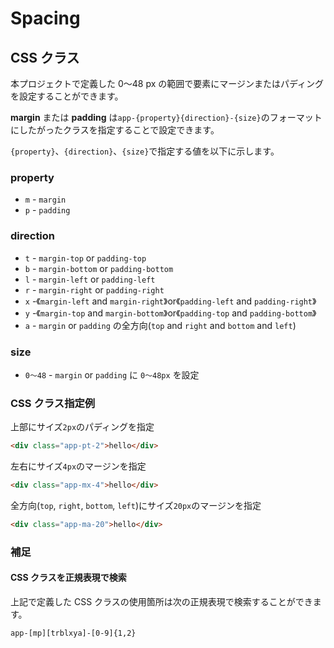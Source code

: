 # Spacing

## CSS クラス

本プロジェクトで定義した 0〜48 px の範囲で要素にマージンまたはパディングを設定することができます。

**margin** または **padding** は`app-{property}{direction}-{size}`のフォーマットにしたがったクラスを指定することで設定できます。

`{property}`、`{direction}`、`{size}`で指定する値を以下に示します。

### property

- `m` - `margin`
- `p` - `padding`

### direction

- `t` - `margin-top` or `padding-top`
- `b` - `margin-bottom` or `padding-bottom`
- `l` - `margin-left` or `padding-left`
- `r` - `margin-right` or `padding-right`
- `x` -《`margin-left` and `margin-right`》or《`padding-left` and `padding-right`》
- `y` -《`margin-top` and `margin-bottom`》or《`padding-top` and `padding-bottom`》
- `a` - `margin` or `padding` の全方向(`top` and `right` and `bottom` and `left`)

### size

- `0〜48` - `margin` or `padding` に `0〜48px` を設定

### CSS クラス指定例

上部にサイズ`2px`のパディングを指定

```html
<div class="app-pt-2">hello</div>
```

左右にサイズ`4px`のマージンを指定

```html
<div class="app-mx-4">hello</div>
```

全方向(`top`, `right`, `bottom`, `left`)にサイズ`20px`のマージンを指定

```html
<div class="app-ma-20">hello</div>
```

### 補足

#### CSS クラスを正規表現で検索

上記で定義した CSS クラスの使用箇所は次の正規表現で検索することができます。

```
app-[mp][trblxya]-[0-9]{1,2}
```
